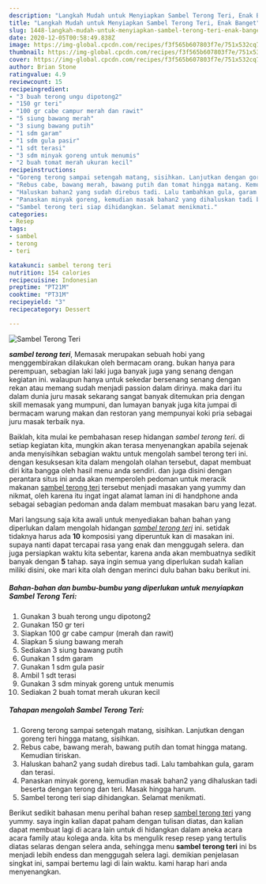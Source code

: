 ```yaml
---
description: "Langkah Mudah untuk Menyiapkan Sambel Terong Teri, Enak Banget"
title: "Langkah Mudah untuk Menyiapkan Sambel Terong Teri, Enak Banget"
slug: 1448-langkah-mudah-untuk-menyiapkan-sambel-terong-teri-enak-banget
date: 2020-12-05T00:58:49.838Z
image: https://img-global.cpcdn.com/recipes/f3f565b607803f7e/751x532cq70/sambel-terong-teri-foto-resep-utama.jpg
thumbnail: https://img-global.cpcdn.com/recipes/f3f565b607803f7e/751x532cq70/sambel-terong-teri-foto-resep-utama.jpg
cover: https://img-global.cpcdn.com/recipes/f3f565b607803f7e/751x532cq70/sambel-terong-teri-foto-resep-utama.jpg
author: Brian Stone
ratingvalue: 4.9
reviewcount: 15
recipeingredient:
- "3 buah terong ungu dipotong2"
- "150 gr teri"
- "100 gr cabe campur merah dan rawit"
- "5 siung bawang merah"
- "3 siung bawang putih"
- "1 sdm garam"
- "1 sdm gula pasir"
- "1 sdt terasi"
- "3 sdm minyak goreng untuk menumis"
- "2 buah tomat merah ukuran kecil"
recipeinstructions:
- "Goreng terong sampai setengah matang, sisihkan. Lanjutkan dengan goreng teri hingga matang, sisihkan."
- "Rebus cabe, bawang merah, bawang putih dan tomat hingga matang. Kemudian tiriskan."
- "Haluskan bahan2 yang sudah direbus tadi. Lalu tambahkan gula, garam dan terasi."
- "Panaskan minyak goreng, kemudian masak bahan2 yang dihaluskan tadi beserta dengan terong dan teri. Masak hingga harum."
- "Sambel terong teri siap dihidangkan. Selamat menikmati."
categories:
- Resep
tags:
- sambel
- terong
- teri

katakunci: sambel terong teri 
nutrition: 154 calories
recipecuisine: Indonesian
preptime: "PT21M"
cooktime: "PT31M"
recipeyield: "3"
recipecategory: Dessert

---
```



![Sambel Terong Teri](https://img-global.cpcdn.com/recipes/f3f565b607803f7e/751x532cq70/sambel-terong-teri-foto-resep-utama.jpg)

<b><i>sambel terong teri</i></b>, Memasak merupakan sebuah hobi yang menggembirakan dilakukan oleh bermacam orang. bukan hanya para perempuan, sebagian laki laki juga banyak juga yang senang dengan kegiatan ini. walaupun hanya untuk sekedar bersenang senang dengan rekan atau memang sudah menjadi passion dalam dirinya. maka dari itu dalam dunia juru masak sekarang sangat banyak ditemukan pria dengan skill memasak yang mumpuni, dan lumayan banyak juga kita jumpai di bermacam warung makan dan restoran yang mempunyai koki pria sebagai juru masak terbaik nya.



Baiklah, kita mulai ke pembahasan resep hidangan <i>sambel terong teri</i>. di setiap kegiatan kita, mungkin akan terasa menyenangkan apabila sejenak anda menyisihkan sebagian waktu untuk mengolah sambel terong teri ini. dengan kesuksesan kita dalam mengolah olahan tersebut, dapat membuat diri kita bangga oleh hasil menu anda sendiri. dan juga disini dengan perantara situs ini anda akan memperoleh pedoman untuk meracik makanan <u>sambel terong teri</u> tersebut menjadi masakan yang yummy dan nikmat, oleh karena itu ingat ingat alamat laman ini di handphone anda sebagai sebagian pedoman anda dalam membuat masakan baru yang lezat.


Mari langsung saja kita awali untuk menyediakan bahan bahan yang diperlukan dalam mengolah hidangan <u><i>sambel terong teri</i></u> ini. setidak tidaknya harus ada <b>10</b> komposisi yang diperuntuk kan di masakan ini. supaya nanti dapat tercapai rasa yang enak dan menggugah selera. dan juga persiapkan waktu kita sebentar, karena anda akan membuatnya sedikit banyak dengan <b>5</b> tahap. saya ingin semua yang diperlukan sudah kalian miliki disini, oke mari kita olah dengan merinci dulu bahan baku berikut ini.

<!--inarticleads1-->

##### Bahan-bahan dan bumbu-bumbu yang diperlukan untuk menyiapkan Sambel Terong Teri:

1. Gunakan 3 buah terong ungu dipotong2
1. Gunakan 150 gr teri
1. Siapkan 100 gr cabe campur (merah dan rawit)
1. Siapkan 5 siung bawang merah
1. Sediakan 3 siung bawang putih
1. Gunakan 1 sdm garam
1. Gunakan 1 sdm gula pasir
1. Ambil 1 sdt terasi
1. Gunakan 3 sdm minyak goreng untuk menumis
1. Sediakan 2 buah tomat merah ukuran kecil




<!--inarticleads2-->

##### Tahapan mengolah Sambel Terong Teri:

1. Goreng terong sampai setengah matang, sisihkan. Lanjutkan dengan goreng teri hingga matang, sisihkan.
1. Rebus cabe, bawang merah, bawang putih dan tomat hingga matang. Kemudian tiriskan.
1. Haluskan bahan2 yang sudah direbus tadi. Lalu tambahkan gula, garam dan terasi.
1. Panaskan minyak goreng, kemudian masak bahan2 yang dihaluskan tadi beserta dengan terong dan teri. Masak hingga harum.
1. Sambel terong teri siap dihidangkan. Selamat menikmati.




Berikut sedikit bahasan menu perihal bahan resep <u>sambel terong teri</u> yang yummy. saya ingin kalian dapat paham dengan tulisan diatas, dan kalian dapat membuat lagi di acara lain untuk di hidangkan dalam aneka acara acara family atau kolega anda. kita bs mengulik resep resep yang tertulis diatas selaras dengan selera anda, sehingga menu <b>sambel terong teri</b> ini bs menjadi lebih endess dan menggugah selera lagi. demikian penjelasan singkat ini, sampai bertemu lagi di lain waktu. kami harap hari anda menyenangkan.
